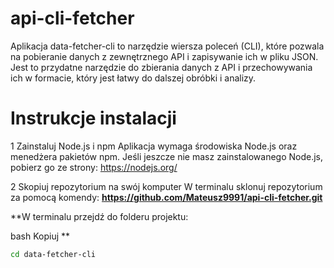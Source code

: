 # api-cli-fetcher
Aplikacja data-fetcher-cli to narzędzie wiersza poleceń (CLI), które pozwala na pobieranie danych z zewnętrznego API i zapisywanie ich w pliku JSON. Jest to przydatne narzędzie do zbierania danych z API i przechowywania ich w formacie, który jest łatwy do dalszej obróbki i analizy.

# Instrukcje instalacji
1 Zainstaluj Node.js i npm
Aplikacja wymaga środowiska Node.js oraz menedżera pakietów npm. Jeśli jeszcze nie masz zainstalowanego Node.js, pobierz go ze strony:
https://nodejs.org/

  2 Skopiuj repozytorium na swój komputer
W terminalu sklonuj repozytorium za pomocą komendy:
**https://github.com/Mateusz9991/api-cli-fetcher.git**

 **W terminalu przejdź do folderu projektu:

bash
Kopiuj
**
   ```bash
   cd data-fetcher-cli
   ```
